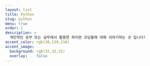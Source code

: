 ```yaml
---
layout: list
title: Python
slug: python
menu: true
order: 1
description: >
  개인적인 공부 또는 실무에서 활용한 파이썬 코딩들에 대해 이야기하는 곳 입니다!
accent_color: rgb(38,139,210)
accent_image:
  background: rgb(32,32,32)
  overlay:    false
---
```

